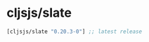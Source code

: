 # cljsjs/slate

[](dependency)
```clojure
[cljsjs/slate "0.20.3-0"] ;; latest release
```
[](/dependency)

